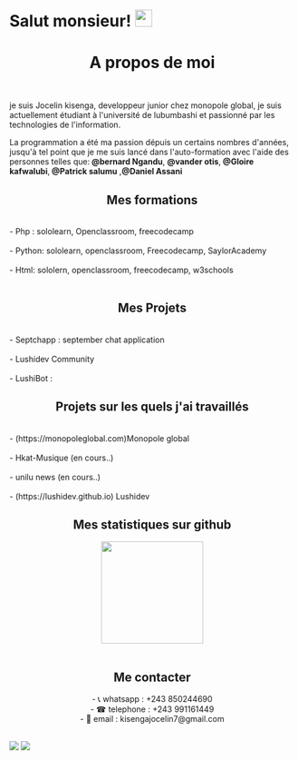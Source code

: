 # Salut monsieur! <img src="https://raw.githubusercontent.com/MartinHeinz/MartinHeinz/master/wave.gif" width="30px">
<h1 align="center"> A propos de moi </h1><br>
  <p>je suis Jocelin kisenga, developpeur junior chez monopole global, je suis actuellement étudiant  à l'université de lubumbashi et passionné par les technologies de l'information.</p> <p>La programmation a été ma passion dépuis un certains nombres d'années, jusqu'à tel point que je me suis lancé dans l'auto-formation avec l'aide des personnes telles que:<strong> @bernard Ngandu</strong>, <strong>@vander otis</strong>,<strong> @Gloire kafwalubi</strong>,<strong> @Patrick salumu</strong> ,<strong>@Daniel Assani</strong></p>
 <h2 align="center"> Mes formations</h2><br>
 - Php : sololearn, Openclassroom, freecodecamp<br><br>
 - Python: sololearn, openclassroom, Freecodecamp, SaylorAcademy<br><br>
 - Html: sololern, openclassroom, freecodecamp, w3schools<br><br>


 <h2 align="center"> Mes Projets</h2><br>
 - Septchapp : september chat application<br><br>
 - Lushidev Community<br><br>
 - LushiBot : 

 <h2 align="center">Projets sur les quels j'ai travaillés</h2><br>
 - (https://monopoleglobal.com)Monopole global </a><br><br>
 - Hkat-Musique (en cours..)<br><br>
 - unilu news (en cours..)<br><br>
 - (https://lushidev.github.io) Lushidev </a>

<h2 align="center"> Mes statistiques sur github </h2>
<div align="center">
<img height="180em" src="https://github-readme-stats.vercel.app/api?username=jocelinkisenga&show_icons=true&hide_border=true&&count_private=true&include_all_commits=true" /><!--<img align="center" src="https://github-readme-stats.vercel.app/api/top-langs/?username=jocelinkisenga&show_icons=true&hide_border=true" /> -->
  </div><br>
  <h2 align="center"> Me contacter</h2>
<div align="center">
- 📞 whatsapp : +243 850244690<br>
- ☎ telephone : +243 991161449<br>
- 📩 email : kisengajocelin7@gmail.com
  </div><br>



  ![](https://img.shields.io/badge/<PHP>-<LARAVEL>-informational?style=flat&logo=<LOGO_NAME>&logoColor=white&color=2bbc8a)   ![](https://img.shields.io/badge/<PYTHON>-<DESKTOP>-informational?style=flat&logo=<LOGO_NAME>&logoColor=white&color=2bbc8a)
